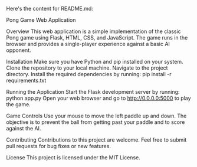 Here's the content for README.md:

Pong Game Web Application

Overview
This web application is a simple implementation of the classic Pong game using Flask, HTML, CSS, and JavaScript. The game runs in the browser and provides a single-player experience against a basic AI opponent.

Installation
Make sure you have Python and pip installed on your system.
Clone the repository to your local machine.
Navigate to the project directory.
Install the required dependencies by running: pip install -r requirements.txt

Running the Application
Start the Flask development server by running: python app.py
Open your web browser and go to http://0.0.0.0:5000 to play the game.

Game Controls
Use your mouse to move the left paddle up and down.
The objective is to prevent the ball from getting past your paddle and to score against the AI.

Contributing
Contributions to this project are welcome. Feel free to submit pull requests for bug fixes or new features.

License
This project is licensed under the MIT License.